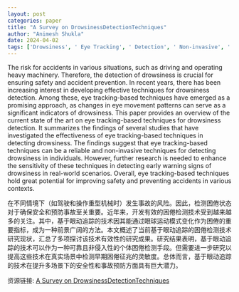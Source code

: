 ```yaml
---
layout: post
categories: paper
title: "A Survey on DrowsinessDetectionTechniques"
author: "Animesh Shukla"
date: 2024-04-02
tags: ['Drowsiness', ' Eye Tracking', ' Detection', ' Non-invasive', ' Behavioural method.']
---
```


The risk for accidents in various situations, such as driving and operating heavy machinery. Therefore, the detection of drowsiness is crucial for ensuring safety and accident prevention. In recent years, there has been increasing interest in developing effective techniques for drowsiness detection. Among these, eye tracking-based techniques have emerged as a promising approach, as changes in eye movement patterns can serve as a significant indicators of drowsiness. This paper provides an overview of the current state of the art on eye tracking-based techniques for drowsiness detection. It summarizes the findings of several studies that have investigated the effectiveness of eye tracking-based techniques in detecting drowsiness. The findings suggest that eye tracking-based techniques can be a reliable and non-invasive techniques for detecting drowsiness in individuals. However, further research is needed to enhance the sensitivity of these techniques in detecting early warning signs of drowsiness in real-world scenarios. Overall, eye tracking-based techniques hold great potential for improving safety and preventing accidents in various contexts.

在不同情境下（如驾驶和操作重型机械时）发生事故的风险。因此，检测困倦状态对于确保安全和预防事故至关重要。近年来，开发有效的困倦检测技术受到越来越多的关注。其中，基于眼动追踪的技术因其能通过眼球运动模式变化作为困倦的重要指标，成为一种前景广阔的方法。本文概述了当前基于眼动追踪的困倦检测技术研究现状，汇总了多项探讨该技术有效性的研究成果。研究结果表明，基于眼动追踪的技术可以作为一种可靠且非侵入性的个体困倦检测手段。但需要进一步研究以提高这些技术在真实场景中检测早期困倦征兆的灵敏度。总体而言，基于眼动追踪的技术在提升多场景下的安全性和事故预防方面具有巨大潜力。

资源链接: [A Survey on DrowsinessDetectionTechniques](https://papers.ssrn.com/sol3/papers.cfm?abstract_id=4485281)
